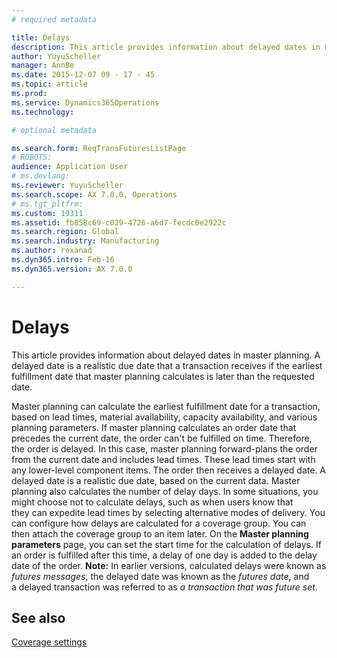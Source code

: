 ```yaml
---
# required metadata

title: Delays
description: This article provides information about delayed dates in master planning. A delayed date is a realistic due date that a transaction receives if the earliest fulfillment date that master planning calculates is later than the requested date.
author: YuyuScheller
manager: AnnBe
ms.date: 2015-12-07 09 - 17 - 45
ms.topic: article
ms.prod: 
ms.service: Dynamics365Operations
ms.technology: 

# optional metadata

ms.search.form: ReqTransFuturesListPage
# ROBOTS: 
audience: Application User
# ms.devlang: 
ms.reviewer: YuyuScheller
ms.search.scope: AX 7.0.0, Operations
# ms.tgt_pltfrm: 
ms.custom: 19311
ms.assetid: fb858c69-c029-4726-a6d7-fecdc0e2922c
ms.search.region: Global
ms.search.industry: Manufacturing
ms.author: roxanad
ms.dyn365.intro: Feb-16
ms.dyn365.version: AX 7.0.0

---
```


# Delays

This article provides information about delayed dates in master planning. A delayed date is a realistic due date that a transaction receives if the earliest fulfillment date that master planning calculates is later than the requested date.

Master planning can calculate the earliest fulfillment date for a transaction, based on lead times, material availability, capacity availability, and various planning parameters. If master planning calculates an order date that precedes the current date, the order can't be fulfilled on time. Therefore, the order is delayed. In this case, master planning forward-plans the order from the current date and includes lead times. These lead times start with any lower-level component items. The order then receives a delayed date. A delayed date is a realistic due date, based on the current data. Master planning also calculates the number of delay days. In some situations, you might choose not to calculate delays, such as when users know that they can expedite lead times by selecting alternative modes of delivery. You can configure how delays are calculated for a coverage group. You can then attach the coverage group to an item later. On the **Master planning parameters** page, you can set the start time for the calculation of delays. If an order is fulfilled after this time, a delay of one day is added to the delay date of the order. **Note:** In earlier versions, calculated delays were known as *futures messages*, the delayed date was known as the *futures date*, and a delayed transaction was referred to as *a transaction that was future set*.

See also
--------

[Coverage settings](coverage-settings.md)

